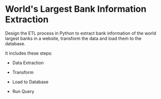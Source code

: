 # World's Largest Bank Information Extraction

Design the ETL process in Python  to extract bank information of the world largest banks in a website, transform the data and load them to the database. 

It includes these steps:

- Data Extraction 

- Transform

- Load to Database

- Run Query